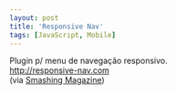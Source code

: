 ```yaml
---
layout: post
title: 'Responsive Nav'
tags: [JavaScript, Mobile]
---
```


Plugin p/ menu de navegação responsivo.<br>
<http://responsive-nav.com><br>
(via [Smashing Magazine](http://coding.smashingmagazine.com/2013/04/09/javascript-plugin-for-responsive-navigation))
